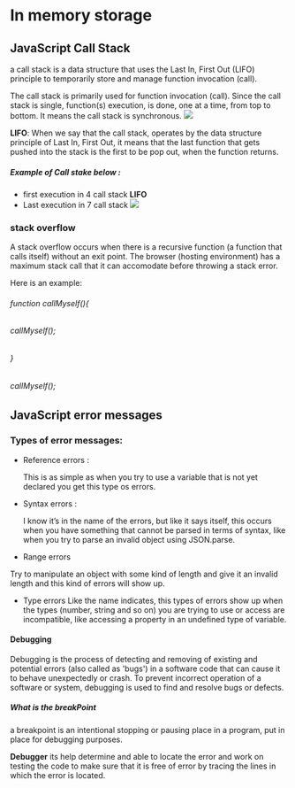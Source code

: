 # In memory storage

## JavaScript Call Stack
 a call stack is a data structure that uses the Last In, First Out (LIFO) principle to temporarily store and manage function invocation (call).

The call stack is primarily used for function invocation (call). Since the call stack is single, function(s) execution, is done, one at a time, from top to bottom. It means the call stack is synchronous.
![](https://miro.medium.com/max/638/1*CCHexfHNCNo-f8aw3rbRew.jpeg)

**LIFO**: When we say that the call stack, operates by the data structure principle of Last In, First Out, it means that the last function that gets pushed into the stack is the first to be pop out, when the function returns.

##### Example of Call stake below :
+ first execution in 4 call stack **LIFO** 
+ Last execution in 7 call stack 
![](https://www.javascripttutorial.net/wp-content/uploads/2019/12/javascript-event-loop-callstack.png)

###  stack overflow
A stack overflow occurs when there is a recursive function (a function that calls itself) without an exit point. The browser (hosting environment) has a maximum stack call that it can accomodate before throwing a stack error.

Here is an example:

###### function callMyself(){
  ######  callMyself();
###### }

###### callMyself();

## JavaScript error messages 
### Types of error messages:

+ Reference errors :

    This is as simple as when you try to use a variable that is not yet declared you get this type os errors.
+ Syntax errors : 

  I know it’s in the name of the errors, but like it says itself, this occurs when you have something that cannot be parsed in terms of syntax, like when you try to parse an invalid object using JSON.parse.


+ Range errors

 Try to manipulate an object with some kind of length and give it an invalid length and this kind of errors will show up.



+ Type errors
 Like the name indicates, this types of errors show up when the types (number, string and so on) you are trying to use or access are incompatible, like accessing a property in an undefined type of variable.

#### Debugging
 Debugging is the process of detecting and removing of existing and potential errors (also called as 'bugs') in a software code that can cause it to behave unexpectedly or crash. To prevent incorrect operation of a software or system, debugging is used to find and resolve bugs or defects.

 ##### What is the breakPoint
 a breakpoint is an intentional stopping or pausing place in a program, put in place for debugging purposes. 

**Debugger** 
 its help determine and  able to locate the error and work on testing the code to make sure that it is free of error by tracing the lines in which the error is located.


